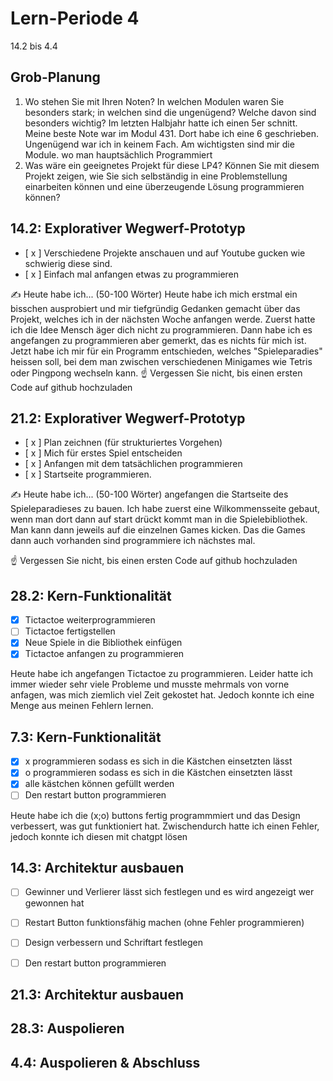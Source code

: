 # Lern-Periode 4

14.2 bis 4.4

## Grob-Planung

1. Wo stehen Sie mit Ihren Noten? In welchen Modulen waren Sie besonders stark; in welchen sind die ungenügend? Welche davon sind besonders wichtig?
   Im letzten Halbjahr hatte ich einen 5er schnitt. Meine beste Note war im Modul 431. Dort habe ich eine 6 geschrieben. Ungenügend war ich in keinem Fach. Am wichtigsten sind mir die Module. wo man hauptsächlich Programmiert
3. Was wäre ein geeignetes Projekt für diese LP4? Können Sie mit diesem Projekt zeigen, wie Sie sich selbständig in eine Problemstellung einarbeiten können und eine überzeugende Lösung programmieren können?

## 14.2: Explorativer Wegwerf-Prototyp

- [ x ] Verschiedene Projekte anschauen und auf Youtube gucken wie schwierig diese sind.
- [ x ] Einfach mal anfangen etwas zu programmieren

✍️ Heute habe ich... (50-100 Wörter)
Heute habe ich mich erstmal ein bisschen ausprobiert und mir tiefgründig Gedanken gemacht über das Projekt, welches ich in der nächsten Woche anfangen werde. Zuerst hatte ich die Idee Mensch äger dich nicht zu programmieren. Dann habe ich es angefangen zu programmieren aber gemerkt, das es nichts für mich ist. Jetzt habe ich mir für ein Programm entschieden, welches "Spieleparadies" heissen soll, bei dem man zwischen verschiedenen Minigames wie Tetris oder Pingpong wechseln kann.
☝️ Vergessen Sie nicht, bis einen ersten Code auf github hochzuladen

## 21.2: Explorativer Wegwerf-Prototyp

- [ x ] Plan zeichnen (für strukturiertes Vorgehen)
- [ x ] Mich für erstes Spiel entscheiden
- [ x ] Anfangen mit dem tatsächlichen programmieren
- [ x ] Startseite programmieren.

✍️ Heute habe ich... (50-100 Wörter)
 angefangen die Startseite des Spieleparadieses zu bauen. Ich habe zuerst eine Wilkommensseite gebaut, wenn man dort dann auf start drückt kommt man in die Spielebibliothek. Man kann dann jeweils auf die einzelnen Games kicken. Das die Games dann auch vorhanden sind programmiere ich nächstes mal.


☝️ Vergessen Sie nicht, bis einen ersten Code auf github hochzuladen

## 28.2: Kern-Funktionalität

- [x] Tictactoe weiterprogrammieren
- [ ] Tictactoe fertigstellen
- [x] Neue Spiele in die Bibliothek einfügen
- [x] Tictactoe anfangen zu programmieren

Heute habe ich angefangen Tictactoe zu programmieren. Leider hatte ich immer wieder sehr viele Probleme und musste
mehrmals von vorne anfagen, was mich ziemlich viel Zeit gekostet hat. Jedoch konnte ich eine Menge aus meinen Fehlern lernen.
## 7.3: Kern-Funktionalität

- [x] x programmieren sodass es sich in die Kästchen einsetzten lässt 
- [x] o programmieren sodass es sich in die Kästchen einsetzten lässt 
- [x] alle kästchen können gefüllt werden
- [ ] Den restart button programmieren

Heute habe ich die (x;o) buttons fertig programmmiert und das Design verbessert, was gut funktioniert hat. Zwischendurch hatte ich einen Fehler, jedoch konnte ich diesen mit chatgpt lösen




## 14.3: Architektur ausbauen
- [ ] Gewinner und Verlierer lässt sich festlegen und es wird angezeigt wer gewonnen hat
- [ ] Restart Button funktionsfähig machen (ohne Fehler programmieren)
- [ ] Design verbessern und Schriftart festlegen
- [ ] Den restart button programmieren


## 21.3: Architektur ausbauen

## 28.3: Auspolieren

## 4.4: Auspolieren & Abschluss


